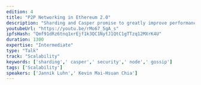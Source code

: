 ```yaml
---
edition: 4
title: "P2P Networking in Ethereum 2.0"
description: "Sharding and Casper promise to greatly improve performance, sustainability, and security of the Ethereum blockchain. Alongside a novel and much-discussed consensus protocol, they also entail fundamental changes to the requirements and constraints imposed on the peer-to-peer (p2p) networking layer. In this talk we report on ongoing research as well as the current implementation state of the latter. We begin by defining key qualitative and quantative properties the network should have. Then we discuss several options for both node discovery and gossip protocols, comparing their performance on the basis of simulationresults. Finally, we give an update on the current state and future developments of protocol implementations."
youtubeUrl: "https://youtu.be/rMo67_5gA_s"
ipfsHash: "Qmf91dRz6tnq1xrEjf1k3QC1NytJ1QtC1gTTzq12MXrK4U"
duration: 1300
expertise: "Intermediate"
type: "Talk"
track: "Scalability"
keywords: ['sharding',' casper',' security',' node',' gossip']
tags: ['Scalability']
speakers: ['Jannik Luhn',' Kevin Mai-Hsuan Chia']
---
```

